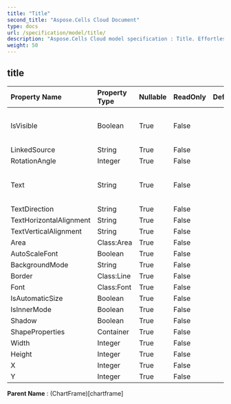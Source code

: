 ```yaml
---
title: "Title"
second_title: "Aspose.Cells Cloud Document"
type: docs
url: /specification/model/title/
description: "Aspose.Cells Cloud model specification : Title. Effortlessly handle Excel and other spreadsheet documents with features like opening, generating, editing, splitting, merging, comparing, and converting."
weight: 50
---
```


## **title**

 

| Property Name | Property Type | Nullable |  ReadOnly | DefaultValue | Description | 
| :- | :- | :- |:- |  :- | :- |
| IsVisible | Boolean | True |  False |  | Represents whether the title is visible. |  
| LinkedSource | String | True |  False |  |  |  
| RotationAngle | Integer | True |  False |  |  |  
| Text | String | True |  False |  | Gets or sets the text of display unit label. |  
| TextDirection | String | True |  False |  |  |  
| TextHorizontalAlignment | String | True |  False |  |  |  
| TextVerticalAlignment | String | True |  False |  |  |  
| Area | Class:Area | True |  False |  |  |  
| AutoScaleFont | Boolean | True |  False |  |  |  
| BackgroundMode | String | True |  False |  |  |  
| Border | Class:Line | True |  False |  |  |  
| Font | Class:Font | True |  False |  |  |  
| IsAutomaticSize | Boolean | True |  False |  |  |  
| IsInnerMode | Boolean | True |  False |  |  |  
| Shadow | Boolean | True |  False |  |  |  
| ShapeProperties | Container | True |  False |  |  |  
| Width | Integer | True |  False |  |  |  
| Height | Integer | True |  False |  |  |  
| X | Integer | True |  False |  |  |  
| Y | Integer | True |  False |  |  |  

**Parent Name** : (ChartFrame)[chartframe]

